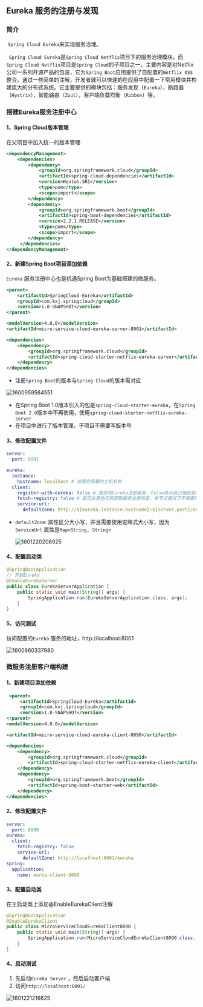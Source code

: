 ## Eureka 服务的注册与发现

### 简介

​     `Spring Cloud Eureka`来实现服务治理。

​    ` Spring Cloud Eureka`是`Spring Cloud Netflix`项目下的服务治理模块。而`Spring Cloud Netflix`项目是`Spring Cloud`的子项目之一，主要内容是对Netflix公司一系列开源产品的包装，它为`Spring Boot`应用提供了自配置的`Netflix OSS`整合。通过一些简单的注解，开发者就可以快速的在应用中配置一下常用模块并构建庞大的分布式系统。它主要提供的模块包括：服务发现（`Eureka`），断路器（`Hystrix`），智能路由（`Zuul`），客户端负载均衡（`Ribbon`）等。

### 搭建Eureka服务注册中心

#### 1、Spring Cloud版本管理

在父项目中加入统一的版本管理

```xml
<dependencyManagement>
    <dependencies>
        <dependency>
            <groupId>org.springframework.cloud</groupId>
            <artifactId>spring-cloud-dependencies</artifactId>
            <version>Hoxton.SR1</version>
            <type>pom</type>
            <scope>import</scope>
        </dependency>
        <dependency>
            <groupId>org.springframework.boot</groupId>
            <artifactId>spring-boot-dependencies</artifactId>
            <version>2.2.1.RELEASE</version>
            <type>pom</type>
            <scope>import</scope>
        </dependency>
     </dependencies>
</dependencyManagement>
```

#### 2、新建Spring Boot项目添加依赖

`Eureka` 服务注册中心也是机遇Spring Boot为基础搭建的微服务。

```xml
<parent>
    <artifactId>SpringCloud-Eureka</artifactId>
    <groupId>com.kxj.springcloud</groupId>
    <version>1.0-SNAPSHOT</version>
</parent>

<modelVersion>4.0.0</modelVersion>
<artifactId>micro-service-cloud-eureka-server-8001</artifactId>

<dependencies>
    <dependency>
        <groupId>org.springframework.cloud</groupId>
        <artifactId>spring-cloud-starter-netflix-eureka-server</artifactId>
    </dependency>
</dependencies>
```

- 注册`Spring Boot`的版本与`Spring Cloud`的版本需对应 	

![1600959584551](E:\githubResp\SpringCloud\doc\iamges\1600959584551.png)

-  在Spring Boot 1.0版本引入的包是`spring-cloud-starter-eureka`，在`Spring Boot 2.0`版本中不再使用，使用`spring-cloud-starter-netflix-eureka-server`
- 在项目中进行了版本管理，子项目不需要写版本号

#### 3、修改配置文件

```yml
server:
  port: 8001

eureka:
  instance:
    hostname: localhost # 该服务部署的主机名称
  client:
    register-with-eureka: false # 是否向Eureka注册服务，false表示自己端就是注册中心，不需要注册，职责就是维护服务实例，并不需要去检索服务
    fetch-registry: false # 是否从其他实例获取服务注册信息，单节点情况下不需要同步其他节点数据
    service-url:
      defaultZone: http://${eureka.instance.hostname}:${server.port}/eureka
```

- `defaultZone`: 属性区分大小写，并且需要使用驼峰式大小写，因为`ServiceUrl` 属性是`Map<String, String>`

  ![1601220208925](E:\githubResp\SpringCloud\doc\iamges\1601220208925.png)

#### 4、配置启动类

```java
@SpringBootApplication
// 开启Eureka
@EnableEurekaServer
public class EurekaServerApplication {
    public static void main(String[] args) {
        SpringApplication.run(EurekaServerApplication.class, args);
    }
}
```

#### 5、访问测试

访问配置的`Eureka` 服务的地址，http://localhost:8001

![1600960337980](E:\githubResp\SpringCloud\doc\iamges\1600960337980.png)



### 微服务注册客户端构建

#### 1、新建项目添加依赖

```xml
 <parent>
     <artifactId>SpringCloud-Eureka</artifactId>
     <groupId>com.kxj.springcloud</groupId>
     <version>1.0-SNAPSHOT</version>
</parent>
<modelVersion>4.0.0</modelVersion>

<artifactId>micro-service-cloud-eureka-client-8090</artifactId>

<dependencies>
    <dependency>
        <groupId>org.springframework.cloud</groupId>
        <artifactId>spring-cloud-starter-netflix-eureka-client</artifactId>
    </dependency>
    <dependency>
        <groupId>org.springframework.boot</groupId>
        <artifactId>spring-boot-starter-web</artifactId>
    </dependency>
</dependencies>
```

#### 2、修改配置文件

```yml
server:
  port: 8090
eureka:
  client:
    fetch-registry: false
    service-url:
      defaultZone: http://localhost:8001/eureka
spring:
  application:
    name: eurka-client-8090
```

#### 3、配置启动类

 在主启动类上添加@EnableEurekaClient注解 

```java
@SpringBootApplication
@EnableEurekaClient
public class MicroServiceCloudEurekaClient8090 {
    public static void main(String[] args) {
        SpringApplication.run(MicroServiceCloudEurekaClient8090.class, args);
    }
}
```

#### 4、启动测试

1. 先启动`Eureka Server` ，然后启动客户端
2. 访问` http://localhost:8001/ `

![1601221216625](E:\githubResp\SpringCloud\doc\iamges\1601221216625.png)

